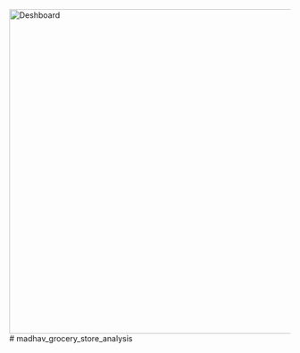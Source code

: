 <img width="581" alt="Deshboard" src="https://github.com/user-attachments/assets/dedcd824-60f9-4440-931a-5140a58ca48e">
# madhav_grocery_store_analysis
